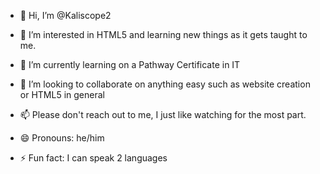 - 👋 Hi, I’m @Kaliscope2
  
- 👀 I’m interested in HTML5 and learning new things as it gets taught to me.
  
- 🌱 I’m currently learning on a Pathway Certificate in IT
  
- 💞️ I’m looking to collaborate on anything easy such as website creation or HTML5 in general
  
- 📫 Please don't reach out to me, I just like watching for the most part.
  
- 😄 Pronouns: he/him
  
- ⚡ Fun fact: I can speak 2 languages

<!---
Kaliscope2/Kaliscope2 is a ✨ special ✨ repository because its `README.md` (this file) appears on your GitHub profile.
You can click the Preview link to take a look at your changes.
--->
